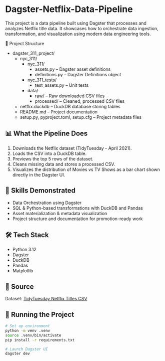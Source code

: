 # Dagster-Netflix-Data-Pipeline


This project is a data pipeline built using Dagster that processes and analyzes Netflix title data. It showcases how to orchestrate data ingestion, transformation, and visualization using modern data engineering tools.


📁 Project Structure

- dagster_311_project/
  - nyc_311/
    - nyc_311/
      - assets.py – Dagster asset definitions
      - definitions.py – Dagster Definitions object
    - nyc_311_tests/
      - test_assets.py – Unit tests
    - data/
      - raw/ – Raw downloaded CSV files
      - processed/ – Cleaned, processed CSV files
  - netflix.duckdb – DuckDB database storing tables
  - README.md – Project documentation
  - setup.py, pyproject.toml, setup.cfg – Project metadata files


## 📊 What the Pipeline Does

1. Downloads the Netflix dataset (TidyTuesday - April 2021).
2. Loads the CSV into a DuckDB table.
3. Previews the top 5 rows of the dataset.
4. Cleans missing data and stores a processed CSV.
5. Visualizes the distribution of Movies vs TV Shows as a bar chart shown directly in the Dagster UI.

## 🧠 Skills Demonstrated

- Data Orchestration using Dagster
- SQL & Python-based transformations with DuckDB and Pandas
- Asset materialization & metadata visualization
- Project structure and documentation for promotion-ready work

## 🛠 Tech Stack

- Python 3.12
- Dagster
- DuckDB
- Pandas
- Matplotlib

## 📁 Source

Dataset: [TidyTuesday Netflix Titles CSV](https://github.com/rfordatascience/tidytuesday/blob/master/data/2021/2021-04-20/netflix_titles.csv)

## 🚀 Running the Project

```bash
# Set up environment
python -m venv .venv
source .venv/bin/activate
pip install -r requirements.txt

# Launch Dagster UI
dagster dev
